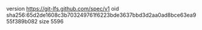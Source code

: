 version https://git-lfs.github.com/spec/v1
oid sha256:65d2de1608c3b703249761f6223bde3637bbd3d2aa0ad8bce63ea955f389b082
size 5596
